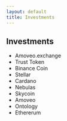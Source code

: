 ```yaml
---
layout: default
title: Investments
---
```


## Investments

- Amoveo.exchange
- Trust Token
- Binance Coin
- Stellar
- Cardano
- Nebulas
- Skycoin
- Amoveo
- Ontology
- Ethererum
